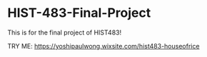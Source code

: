 # HIST-483-Final-Project

This is for the final project of HIST483!

TRY ME:
https://yoshipaulwong.wixsite.com/hist483-houseofrice
